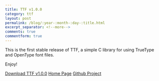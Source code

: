 ```yaml
---
title: TTF v1.0.0
category: ttf
layout: post
permalink: /blog/:year-:month-:day-:title.html
excerpt_separator: <!--more-->
comments: true
commentform: true
---
```


This is the first stable release of TTF, a simple C library for using TrueType
and OpenType font files.

Enjoy!

<a class="btn btn-primary" href="https://github.com/michaelrsweet/ttf/releases/tag/v1.0.0">Download TTF v1.0.0</a>
<a class="btn btn-primary" href="/ttf/index.html">Home Page</a>
<a class="btn btn-default" href="https://github.com/michaelrsweet/ttf">Github Project</a>
